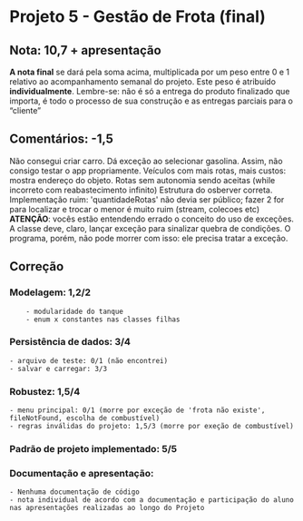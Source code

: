 # Projeto 5 - Gestão de Frota (final)

## Nota: 10,7 + apresentação

**A nota final** se dará pela soma acima, multiplicada por um peso entre 0 e 1 relativo ao acompanhamento semanal do projeto. Este peso é atribuído **individualmente**. Lembre-se: não é só a entrega do produto finalizado que importa, é todo o processo de sua construção e as entregas parciais para o “cliente”
	
## Comentários: -1,5
Não consegui criar carro. Dá exceção ao selecionar gasolina. Assim, não consigo testar o app propriamente.
Veículos com mais rotas, mais custos: mostra endereço do objeto.
Rotas sem autonomia sendo aceitas (while incorreto com reabastecimento infinito)
Estrutura do osberver correta. Implementação ruim: 'quantidadeRotas' não devia ser público; fazer 2 for para localizar e trocar o menor é muito ruim (stream, colecoes etc)
**ATENÇÃO**: vocês estão entendendo errado o conceito do uso de exceções. A classe deve, claro, lançar exceção para sinalizar quebra de condições. O programa, porém, não pode morrer com isso: ele precisa tratar a exceção.
	
## Correção

### Modelagem: 1,2/2   
		- modularidade do tanque
		- enum x constantes nas classes filhas
	
### Persistência de dados: 3/4   
	- arquivo de teste: 0/1 (não encontrei)
	- salvar e carregar: 3/3 

### Robustez: 1,5/4
	- menu principal: 0/1 (morre por exceção de 'frota não existe', fileNotFound, escolha de combustível)
	- regras inválidas do projeto: 1,5/3 (morre por exeção de combustível)
	
### Padrão de projeto implementado: 5/5
	
	
### Documentação e apresentação:  
	- Nenhuma documentação de código
	- nota individual de acordo com a documentação e participação do aluno nas apresentações realizadas ao longo do Projeto

